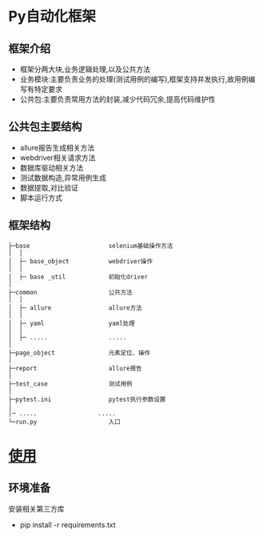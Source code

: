 # **Py自动化框架**

## 框架介绍

- 框架分两大块,业务逻辑处理,以及公共方法
- 业务模块:主要负责业务的处理(测试用例的编写),框架支持并发执行,故用例编写有特定要求
- 公共包:主要负责常用方法的封装,减少代码冗余,提高代码维护性

## 公共包主要结构

- allure报告生成相关方法
- webdriver相关请求方法
- 数据库驱动相关方法
- 测试数据构造,异常用例生成
- 数据提取,对比验证
- 脚本运行方式

## 框架结构

```
├─base         		 		selenium基础操作方法
│  │ 
│  ├─ base_object    		webdriver操作
│  │ 
│  ├─ base _util            初始化driver
│ 
├─common         	    	公共方法
│  │ 
│  ├─ allure                allure方法
│  │ 
│  ├─ yaml             		yaml处理
│  │ 
│  ├─ .....                 .....
│ 
├─page_object              	元素定位、操作
│ 
├─report			        allure报告
│
├─test_case      			测试用例
│
├─pytest.ini      			pytest执行参数设置
│ 
│─ .....                 .....
└─run.py          			入口

```

# [使用]() 

##  环境准备

 安装相关第三方库

- pip install -r requirements.txt 